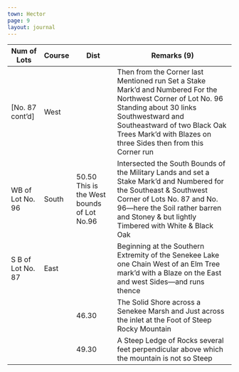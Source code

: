 ```yaml
---
town: Hector
page: 9
layout: journal
---
```


| Num of Lots | Course | Dist | Remarks (9) |
|-|-|-|-|
| [No. 87 cont’d] | West | | Then from the Corner last Mentioned run Set a Stake Mark’d and Numbered For the Northwest Corner of Lot No. 96 Standing about 30 links Southwestward and Southeastward of two Black Oak Trees Mark’d with Blazes on three Sides then from this Corner run |
| WB of Lot No. 96 | South | 50.50 This is the West bounds of Lot No.96 | Intersected the South Bounds of the Military Lands and set a Stake Mark’d and Numbered for the Southeast & Southwest Corner of Lots No. 87 and No. 96—here the Soil rather barren and Stoney & but lightly Timbered with White & Black Oak |
| S B of Lot No. 87 | East | | Beginning at the Southern Extremity of the Senekee Lake one Chain West of an Elm Tree mark’d with a Blaze on the East and west Sides—and runs thence |
| | | 46.30 | The Solid Shore across a Senekee Marsh and Just across the inlet at the Foot of Steep Rocky Mountain |
| | | 49.30 | A Steep Ledge of Rocks several feet perpendicular above which the mountain is not so Steep |

